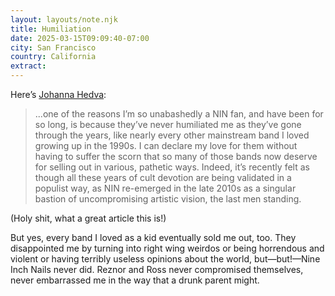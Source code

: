 ```yaml
---
layout: layouts/note.njk
title: Humiliation
date: 2025-03-15T09:09:40-07:00
city: San Francisco
country: California
extract:
---
```


Here’s [Johanna Hedva](https://www.thewhitereview.org/feature/theyre-really-close-to-my-body/):

> ...one of the reasons I’m so unabashedly a NIN fan, and have been for so long, is because they’ve never humiliated me as they’ve gone through the years, like nearly every other mainstream band I loved growing up in the 1990s. I can declare my love for them without having to suffer the scorn that so many of those bands now deserve for selling out in various, pathetic ways. Indeed, it’s recently felt as though all these years of cult devotion are being validated in a populist way, as NIN re-emerged in the late 2010s as a singular bastion of uncompromising artistic vision, the last men standing.

(Holy shit, what a great article this is!)

But yes, every band I loved as a kid eventually sold me out, too. They disappointed me by turning into right wing weirdos or being horrendous and violent or having terribly useless opinions about the world, but—but!—Nine Inch Nails never did. Reznor and Ross never compromised themselves, never embarrassed me in the way that a drunk parent might.
